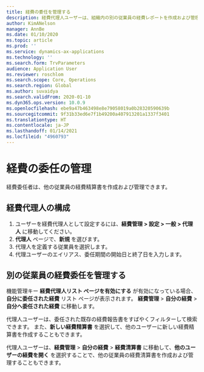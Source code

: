 ```yaml
---
title: 経費の委任を管理する
description: 経費代理人ユーザーは、組織内の別の従業員の経費レポートを作成および管理できます。
author: KimANelson
manager: AnnBe
ms.date: 01/10/2020
ms.topic: article
ms.prod: ''
ms.service: dynamics-ax-applications
ms.technology: ''
ms.search.form: TrvParameters
audience: Application User
ms.reviewer: roschlom
ms.search.scope: Core, Operations
ms.search.region: Global
ms.author: suvaidya
ms.search.validFrom: 2020-01-10
ms.dyn365.ops.version: 10.0.9
ms.openlocfilehash: ebe9a47b463498e8e79058019a0b28320590639b
ms.sourcegitcommit: 9f31b33ed6e7f1b49200a407913201a1337f3401
ms.translationtype: HT
ms.contentlocale: ja-JP
ms.lasthandoff: 01/14/2021
ms.locfileid: "4960793"
---
```

# <a name="manage-expense-delegation"></a>経費の委任の管理

経費委任者は、他の従業員の経費精算書を作成および管理できます。

## <a name="configure-expense-delegation"></a>経費代理人の構成

1. ユーザーを経費代理人として設定するには、**経費管理 > 設定 > 一般 > 代理人** に移動してください。
2. **代理人** ページで、**新規** を選びます。
3. 代理人を定義する従業員を選択します。 
4. 代理ユーザーのエイリアス、委任期間の開始日と終了日を入力します。

## <a name="manage-expense-delegation-for-another-employee"></a>別の従業員の経費委任を管理する

機能管理キー **経費代理人リスト ページを有効にする** が有効になっている場合、**自分に委任された経費** リスト ページが表示されます。 **経費管理** > **自分の経費** > **自分へ委任された経費** に移動します。

代理人ユーザーは、委任された既存の経費報告書をすばやくフィルターして検索できます。 また、**新しい経費精算書** を選択して、他のユーザーに新しい経費精算書を作成することもできます。

代理人ユーザーは、**経費管理** > **自分の経費** > **経費清算書** に移動して、**他のユーザーの経費を開く** を選択することで、他の従業員の経費清算書を作成および管理することもできます。
